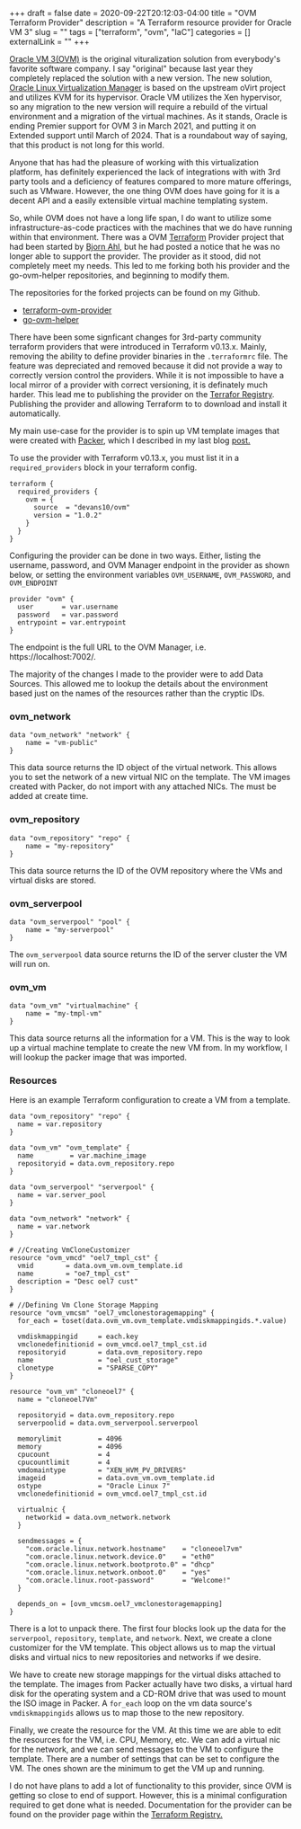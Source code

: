 +++ 
draft = false
date = 2020-09-22T20:12:03-04:00
title = "OVM Terraform Provider"
description = "A Terraform resource provider for Oracle VM 3"
slug = "" 
tags = ["terraform", "ovm", "IaC"]
categories = []
externalLink = ""
+++

[Oracle VM 3(OVM)](https://www.oracle.com/virtualization/vm-server-for-x86/) is the original vituralization solution from everybody's favorite software company.  I say "original" because last year they completely replaced the solution with a new version.  The new solution, [Oracle Linux Virtualization Manager](https://blogs.oracle.com/virtualization/announcing-oracle-linux-virtualization-manager) is based on the upstream oVirt project and utilizes KVM for its hypervisor.  Oracle VM utilizes the Xen hypervisor, so any migration to the new version will require a rebuild of the virtual environment and a migration of the virtual machines.  As it stands, Oracle is ending Premier support for OVM 3 in March 2021, and putting it on Extended support until March of 2024.  That is a roundabout way of saying, that this product is not long for this world.

Anyone that has had the pleasure of working with this virtualization platform, has definitely experienced the lack of integrations with with 3rd party tools and a deficiency of features compared to more mature offerings, such as VMware.  However, the one thing OVM does have going for it is a decent API and a easily extensible virtual machine templating system.

So, while OVM does not have a long life span, I do want to utilize some infrastructure-as-code practices with the machines that we do have running within that environment.  There was a OVM [Terraform](https://terraform.io) Provider project that had been started by [Bjorn Ahl](https://github.com/dbgeek), but he had posted a notice that he was no longer able to support the provider.  The provider as it stood, did not completely meet my needs.  This led to me forking both his provider and the go-ovm-helper repositories, and beginning to modify them.

The repositories for the forked projects can be found on my Github.

+ [terraform-ovm-provider](https://github.com/devans10/terraform-provider-ovm)
+ [go-ovm-helper](https://github.com/devans10/go-ovm-helper)

There have been some signficant changes for 3rd-party community terraform providers that were introduced in Terraform v0.13.x.  Mainly, removing the ability to define provider binaries in the `.terraformrc` file. The feature was depreciated and removed because it did not provide a way to correctly version control the providers.  While it is not impossible to have a local mirror of a provider with correct versioning, it is definately much harder.  This lead me to publishing the provider on the [Terrafor Registry](https://registry.terraform.io/providers/devans10/ovm/latest).  Publishing the provider and allowing Terraform to to download and install it automatically.

My main use-case for the provider is to spin up VM template images that were created with [Packer](https://packer.io), which I described in my last blog [post.](https://www.daveevans.us/posts/packer-ovm-templates/)

To use the provider with Terraform v0.13.x, you must list it in a `required_providers` block in your terraform config.

```
terraform {
  required_providers {
    ovm = {
      source  = "devans10/ovm"
      version = "1.0.2"
    }
  }
}
```

Configuring the provider can be done in two ways.  Either, listing the username, password, and OVM Manager endpoint in the provider as shown below, or setting the environment variables `OVM_USERNAME`, `OVM_PASSWORD`, and `OVM_ENDPOINT`

```
provider "ovm" {
  user       = var.username
  password   = var.password
  entrypoint = var.entrypoint
}
```

The endpoint is the full URL to the OVM Manager, i.e. https://localhost:7002/.

The majority of the changes I made to the provider were to add Data Sources.  This allowed me to lookup the details about the environment based just on the names of the resources rather than the cryptic IDs.

### ovm_network

```
data "ovm_network" "network" {
    name = "vm-public"
}
```

This data source returns the ID object of the virtual network.  This allows you to set the network of a new virtual NIC on the template.  The VM images created with Packer, do not import with any attached NICs.  The must be added at create time.

### ovm_repository

```
data "ovm_repository" "repo" {
    name = "my-repository"
}
```

This data source returns the ID of the OVM repository where the VMs and virtual disks are stored.

### ovm_serverpool

```
data "ovm_serverpool" "pool" {
    name = "my-serverpool"
}
```

The `ovm_serverpool` data source returns the ID of the server cluster the VM will run on.

### ovm_vm

```
data "ovm_vm" "virtualmachine" {
    name = "my-tmpl-vm"
}
```

This data source returns all the information for a VM.  This is the way to look up a virtual machine template to create the new VM from.  In my workflow, I will lookup the packer image that was imported.

### Resources

Here is an example Terraform configuration to create a VM from a template.

```
data "ovm_repository" "repo" {
  name = var.repository
}

data "ovm_vm" "ovm_template" {
  name         = var.machine_image
  repositoryid = data.ovm_repository.repo
}

data "ovm_serverpool" "serverpool" {
  name = var.server_pool
}

data "ovm_network" "network" {
  name = var.network
}

# //Creating VmCloneCustomizer
resource "ovm_vmcd" "oel7_tmpl_cst" {
  vmid        = data.ovm_vm.ovm_template.id
  name        = "oe7_tmpl_cst"
  description = "Desc oel7 cust"
}

# //Defining Vm Clone Storage Mapping
resource "ovm_vmcsm" "oel7_vmclonestoragemapping" {
  for_each = toset(data.ovm_vm.ovm_template.vmdiskmappingids.*.value)

  vmdiskmappingid     = each.key
  vmclonedefinitionid = ovm_vmcd.oel7_tmpl_cst.id
  repositoryid        = data.ovm_repository.repo
  name                = "oel_cust_storage"
  clonetype           = "SPARSE_COPY"
}

resource "ovm_vm" "cloneoel7" {
  name = "cloneoel7Vm"

  repositoryid = data.ovm_repository.repo
  serverpoolid = data.ovm_serverpool.serverpool

  memorylimit         = 4096
  memory              = 4096
  cpucount            = 4
  cpucountlimit       = 4
  vmdomaintype        = "XEN_HVM_PV_DRIVERS"
  imageid             = data.ovm_vm.ovm_template.id
  ostype              = "Oracle Linux 7"
  vmclonedefinitionid = ovm_vmcd.oel7_tmpl_cst.id

  virtualnic {
    networkid = data.ovm_network.network
  }

  sendmessages = {
    "com.oracle.linux.network.hostname"    = "cloneoel7vm"
    "com.oracle.linux.network.device.0"    = "eth0"
    "com.oracle.linux.network.bootproto.0" = "dhcp"
    "com.oracle.linux.network.onboot.0"    = "yes"
    "com.oracle.linux.root-password"       = "Welcome!"
  }

  depends_on = [ovm_vmcsm.oel7_vmclonestoragemapping]
}
```

There is a lot to unpack there.  The first four blocks look up the data for the `serverpool`, `repository`, `template`, and `network`.  Next, we create a clone customizer for the VM template.  This object allows us to map the virtual disks and virtual nics to new repositories and networks if we desire.  

We have to create new storage mappings for the virtual disks attached to the template.  The images from Packer actually have two disks, a virtual hard disk for the operating system and a CD-ROM drive that was used to mount the ISO image in Packer.  A `for_each` loop on the vm data source's `vmdiskmappingids` allows us to map those to the new repository.

Finally, we create the resource for the VM.  At this time we are able to edit the resources for the VM, i.e. CPU, Memory, etc.  We can add a virtual nic for the network, and we can send messages to the VM to configure the template.  There are a number of settings that can be set to configure the VM.  The ones shown are the minimum to get the VM up and running.  

I do not have plans to add a lot of functionality to this provider, since OVM is getting so close to end of support.  However, this is a minimal configuration required to get done what is needed.  Documentation for the provider can be found on the provider page within the [Terraform Registry.](https://registry.terraform.io/providers/devans10/ovm/latest/docs/resources/vm)